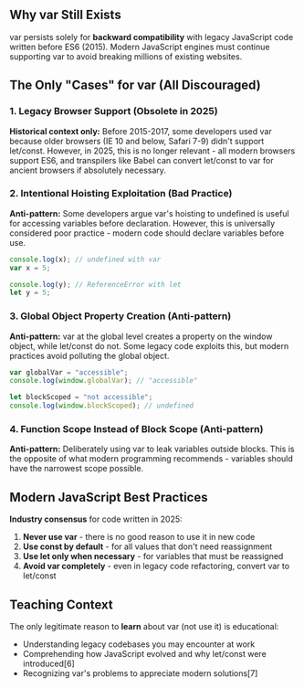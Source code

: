 ## Why var Still Exists

var persists solely for **backward compatibility** with legacy JavaScript code written before ES6 (2015). Modern JavaScript engines must continue supporting var to avoid breaking millions of existing websites.

## The Only "Cases" for var (All Discouraged)

### 1. Legacy Browser Support (Obsolete in 2025)
**Historical context only:** Before 2015-2017, some developers used var because older browsers (IE 10 and below, Safari 7-9) didn't support let/const. However, in 2025, this is no longer relevant - all modern browsers support ES6, and transpilers like Babel can convert let/const to var for ancient browsers if absolutely necessary.

### 2. Intentional Hoisting Exploitation (Bad Practice)
**Anti-pattern:** Some developers argue var's hoisting to undefined is useful for accessing variables before declaration. However, this is universally considered poor practice - modern code should declare variables before use.

```js
console.log(x); // undefined with var
var x = 5;

console.log(y); // ReferenceError with let
let y = 5;
```

### 3. Global Object Property Creation (Anti-pattern)
**Anti-pattern:** var at the global level creates a property on the window object, while let/const do not. Some legacy code exploits this, but modern practices avoid polluting the global object.

```js
var globalVar = "accessible";
console.log(window.globalVar); // "accessible"

let blockScoped = "not accessible";
console.log(window.blockScoped); // undefined
```

### 4. Function Scope Instead of Block Scope (Anti-pattern)
**Anti-pattern:** Deliberately using var to leak variables outside blocks. This is the opposite of what modern programming recommends - variables should have the narrowest scope possible.

## Modern JavaScript Best Practices

**Industry consensus** for code written in 2025:

1. **Never use var** - there is no good reason to use it in new code
2. **Use const by default** - for all values that don't need reassignment
3. **Use let only when necessary** - for variables that must be reassigned
4. **Avoid var completely** - even in legacy code refactoring, convert var to let/const

## Teaching Context

The only legitimate reason to **learn** about var (not use it) is educational:
- Understanding legacy codebases you may encounter at work
- Comprehending how JavaScript evolved and why let/const were introduced[6]
- Recognizing var's problems to appreciate modern solutions[7]

